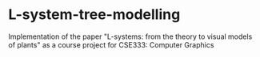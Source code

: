 # L-system-tree-modelling
Implementation of the paper "L-systems: from the theory to visual models of plants" as a course project for CSE333: Computer Graphics
